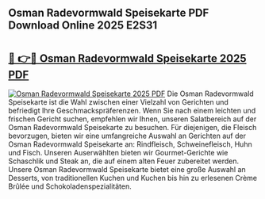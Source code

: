 ## Osman Radevormwald Speisekarte PDF Download Online 2025 E2S31

# <h2><a href="http://gcb6he.nevu.top/?p=Osman+Radevormwald+Speisekarte">🔗 👉🔴 Osman Radevormwald Speisekarte 2025 PDF</a></h2>

[![Osman Radevormwald Speisekarte 2025 PDF](https://i.imgur.com/dBaPXMq.png)](http://gcb6he.nevu.top/?p=Osman+Radevormwald+Speisekarte)
Die Osman Radevormwald Speisekarte ist die Wahl zwischen einer Vielzahl von Gerichten und befriedigt Ihre Geschmackspräferenzen. Wenn Sie nach einem leichten und frischen Gericht suchen, empfehlen wir Ihnen, unseren Salatbereich auf der Osman Radevormwald Speisekarte zu besuchen. Für diejenigen, die Fleisch bevorzugen, bieten wir eine umfangreiche Auswahl an Gerichten auf der Osman Radevormwald Speisekarte an: Rindfleisch, Schweinefleisch, Huhn und Fisch. Unseren Auserwählten bieten wir Gourmet-Gerichte wie Schaschlik und Steak an, die auf einem alten Feuer zubereitet werden. Unsere Osman Radevormwald Speisekarte bietet eine große Auswahl an Desserts, von traditionellen Kuchen und Kuchen bis hin zu erlesenen Crème Brûlée und Schokoladenspezialitäten.
